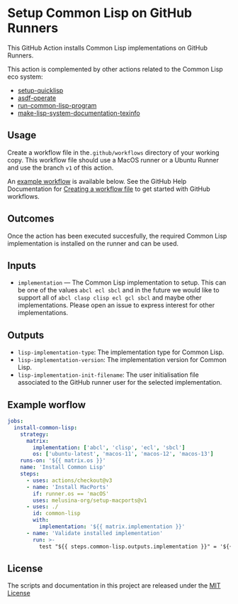 # Setup Common Lisp on GitHub Runners

This GitHub Action installs Common Lisp implementations on GitHub
Runners.

This action is complemented by other actions related to the Common
Lisp eco system:

- [setup-quicklisp](https://github.com/melusina-org/setup-quicklisp)
- [asdf-operate](https://github.com/melusina-org/asdf-operate)
- [run-common-lisp-program](https://github.com/melusina-org/run-common-lisp-program)
- [make-lisp-system-documentation-texinfo](https://github.com/melusina-org/make-lisp-system-documentation-texinfo)


## Usage

Create a workflow file in the`.github/workflows` directory of your
working copy.  This workflow file should use a MacOS runner or a
Ubuntu Runner and use the branch `v1` of this action.


An [example workflow](#example-workflow) is available below. See the GitHub Help Documentation for
[Creating a workflow file](https://help.github.com/en/articles/configuring-a-workflow#creating-a-workflow-file)
to get started with GitHub workflows.

## Outcomes

Once the action has been executed succesfully, the required Common
Lisp implementation is installed on the runner and can be used.


## Inputs

* `implementation` — The Common Lisp implementation to setup. This can
  be one of the values `abcl ecl sbcl` and
  in the future we would like to support all of `abcl clasp clisp ecl gcl sbcl`
  and maybe other implementations. Please open an issue to express
  interest for other implementations.


## Outputs

* `lisp-implementation-type`: The implementation type for Common Lisp.
* `lisp-implementation-version`: The implementation version for Common Lisp.
* `lisp-implementation-init-filename`: The user initialisation file
      associated to the GitHub runner user for the selected implementation.


## Example worflow

```yaml
jobs:
  install-common-lisp:
    strategy:
      matrix:
        implementation: ['abcl', 'clisp', 'ecl', 'sbcl']
        os: ['ubuntu-latest', 'macos-11', 'macos-12', 'macos-13']
    runs-on: '${{ matrix.os }}'
    name: 'Install Common Lisp'
    steps:
      - uses: actions/checkout@v3
      - name: 'Install MacPorts'
        if: runner.os == 'macOS'
        uses: melusina-org/setup-macports@v1
      - uses: ./
        id: common-lisp
        with:
          implementation: '${{ matrix.implementation }}'
      - name: 'Validate installed implementation'
        run: >-
          test "${{ steps.common-lisp.outputs.implementation }}" = '${{ matrix.implementation }}'
```

## License
The scripts and documentation in this project are released under the [MIT License](LICENSE)
